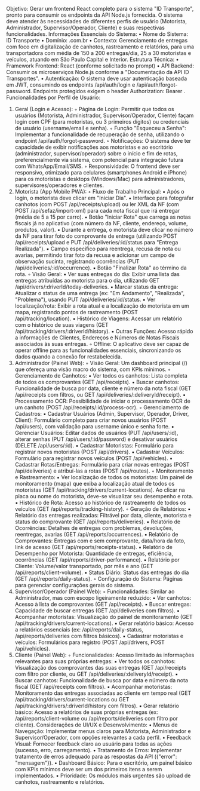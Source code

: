 Objetivo: Gerar um frontend React completo para o sistema "ID Transporte", pronto para consumir os endpoints da API Node.js fornecida. O sistema deve atender às necessidades de diferentes perfis de usuário (Motorista, Administrador, Supervisor/Operador, Cliente) e suas respectivas funcionalidades.
Informações Essenciais do Sistema:
• Nome do Sistema: ID Transporte
• Domínio: .com.br
• Contexto: Gerenciamento de entregas com foco em digitalização de canhotos, rastreamento e relatórios, para uma transportadora com média de 150 a 200 entregas/dia, 25 a 30 motoristas e veículos, atuando em São Paulo Capital e Interior.
Estrutura Técnica:
• Framework Frontend: React (conforme solicitado no prompt)
• API Backend: Consumir os microserviços Node.js conforme a "Documentação da API ID Transportes".
• Autenticação: O sistema deve usar autenticação baseada em JWT, consumindo os endpoints /api/auth/login e /api/auth/forgot-password. Endpoints protegidos exigem o header Authorization: Bearer <token>.
Funcionalidades por Perfil de Usuário:
1. Geral (Login e Acesso):
    ◦ Página de Login: Permitir que todos os usuários (Motorista, Administrador, Supervisor/Operador, Cliente) façam login com CPF (para motoristas, ou 3 primeiros dígitos) ou credenciais de usuário (username/email e senha).
    ◦ Função "Esqueceu a Senha": Implementar a funcionalidade de recuperação de senha, utilizando o endpoint /api/auth/forgot-password.
    ◦ Notificações: O sistema deve ter capacidade de exibir notificações aos motoristas e ao escritório (administrador, supervisor/operador) sobre o início e fim de rotas, preferencialmente via sistema, com potencial para integração futura com WhatsApp/Email/SMS.
    ◦ Responsividade: O frontend deve ser responsivo, otimizado para celulares (smartphones Android e iPhone) para os motoristas e desktops (Windows/Mac) para administradores, supervisores/operadores e clientes.
2. Motorista (App Mobile PWA):
    ◦ Fluxo de Trabalho Principal:
        ▪ Após o login, o motorista deve clicar em "Iniciar Dia".
        ▪ Interface para fotografar canhotos (com POST /api/receipts/upload) ou ler XML da NF (com POST /api/sefaz/import-xml) para cada nota fiscal que irá entregar (média de 5 a 15 por carro).
        ▪ Botão "Iniciar Rota" que carrega as notas fiscais já no aplicativo (com número da NF, cliente, endereço, volume, produtos, valor).
        ▪ Durante a entrega, o motorista deve clicar no número da NF para tirar foto do comprovante de entrega (utilizando POST /api/receipts/upload e PUT /api/deliveries/:id/status para "Entrega Realizada").
        ▪ Campo específico para reentrega, recusa de nota ou avarias, permitindo tirar foto da recusa e adicionar um campo de observação sucinta, registrando ocorrências (PUT /api/deliveries/:id/occurrence).
        ▪ Botão "Finalizar Rota" ao término da rota.
    ◦ Visão Geral:
        ▪ Ver suas entregas do dia: Exibir uma lista das entregas atribuídas ao motorista para o dia, utilizando GET /api/drivers/:driverId/today-deliveries.
        ▪ Marcar status da entrega: Atualizar o status de uma entrega (ex: "Em Andamento", "Realizada", "Problema"), usando PUT /api/deliveries/:id/status.
        ▪ Ver localização/rota: Exibir a rota atual e a localização do motorista em um mapa, registrando pontos de rastreamento (POST /api/tracking/location).
        ▪ Histórico de Viagens: Acessar um relatório com o histórico de suas viagens (GET /api/tracking/drivers/:driverId/history).
        ▪ Outras Funções: Acesso rápido a informações de Clientes, Endereços e Números de Notas Fiscais associados às suas entregas.
    ◦ Offline: O aplicativo deve ser capaz de operar offline para as funcionalidades essenciais, sincronizando os dados quando a conexão for restabelecida.
3. Administrador (Painel Web):
    ◦ Visão Geral: Um dashboard principal (/) que ofereça uma visão macro do sistema, com KPIs mínimos.
    ◦ Gerenciamento de Canhotos:
        ▪ Ver todos os canhotos: Lista completa de todos os comprovantes (GET /api/receipts).
        ▪ Buscar canhotos: Funcionalidade de busca por data, cliente e número da nota fiscal (GET /api/receipts com filtros, ou GET /api/deliveries/:deliveryId/receipt).
        ▪ Processamento OCR: Possibilidade de iniciar o processamento OCR de um canhoto (POST /api/receipts/:id/process-ocr).
    ◦ Gerenciamento de Cadastros:
        ▪ Cadastrar Usuários (Admin, Supervisor, Operador, Driver, Client): Formulário completo para criar novos usuários (POST /api/users), com validação para username único e senha forte.
        ▪ Gerenciar Usuários: Editar dados de usuários (PUT /api/users/:id), alterar senhas (PUT /api/users/:id/password) e desativar usuários (DELETE /api/users/:id).
        ▪ Cadastrar Motoristas: Formulário para registrar novos motoristas (POST /api/drivers).
        ▪ Cadastrar Veículos: Formulário para registrar novos veículos (POST /api/vehicles).
        ▪ Cadastrar Rotas/Entregas: Formulário para criar novas entregas (POST /api/deliveries) e atribuí-las a rotas (POST /api/routes).
    ◦ Monitoramento e Rastreamento:
        ▪ Ver localização de todos os motoristas: Um painel de monitoramento (mapa) que exiba a localização atual de todos os motoristas (GET /api/tracking/drivers/current-locations). Ao clicar na placa ou nome do motorista, deve-se visualizar seu desempenho e rota.
        ▪ Histórico de Rota: Acesso ao histórico de rastreamento de todos os veículos (GET /api/reports/tracking-history).
    ◦ Geração de Relatórios:
        ▪ Relatório das entregas realizadas: Filtrável por data, cliente, motorista e status do comprovante (GET /api/reports/deliveries).
        ▪ Relatório de Ocorrências: Detalhes de entregas com problemas, devoluções, reentregas, avarias (GET /api/reports/occurrences).
        ▪ Relatório de Comprovantes: Entregas com e sem comprovante, data/hora da foto, link de acesso (GET /api/reports/receipts-status).
        ▪ Relatório de Desempenho por Motorista: Quantidade de entregas, eficiência, ocorrências (GET /api/reports/driver-performance).
        ▪ Relatório por Cliente: Volume/valor transportado, por mês e ano (GET /api/reports/client-volume).
        ▪ Status Diário: Status das entregas do dia (GET /api/reports/daily-status).
    ◦ Configuração do Sistema: Páginas para gerenciar configurações gerais do sistema.
4. Supervisor/Operador (Painel Web):
    ◦ Funcionalidades: Similar ao Administrador, mas com escopo ligeiramente reduzido:
        ▪ Ver canhotos: Acesso à lista de comprovantes (GET /api/receipts).
        ▪ Buscar entregas: Capacidade de buscar entregas (GET /api/deliveries com filtros).
        ▪ Acompanhar motoristas: Visualização do painel de monitoramento (GET /api/tracking/drivers/current-locations).
        ▪ Gerar relatório básico: Acesso a relatórios essenciais (ex: /api/reports/daily-status, /api/reports/deliveries com filtros básicos).
        ▪ Cadastrar motoristas e veículos: Formulários para registro (POST /api/drivers, POST /api/vehicles).
5. Cliente (Painel Web):
    ◦ Funcionalidades: Acesso limitado às informações relevantes para suas próprias entregas:
        ▪ Ver todos os canhotos: Visualização dos comprovantes das suas entregas (GET /api/receipts com filtro por cliente, ou GET /api/deliveries/:deliveryId/receipt).
        ▪ Buscar canhotos: Funcionalidade de busca por data e número da nota fiscal (GET /api/receipts com filtros).
        ▪ Acompanhar motoristas: Monitoramento das entregas associadas ao cliente em tempo real (GET /api/tracking/drivers/current-locations ou GET /api/tracking/drivers/:driverId/history com filtros).
        ▪ Gerar relatório básico: Acesso a relatórios de suas próprias entregas (ex: /api/reports/client-volume ou /api/reports/deliveries com filtro por cliente).
Considerações de UI/UX e Desenvolvimento:
• Menus de Navegação: Implementar menus claros para Motorista, Administrador e Supervisor/Operador, com opções relevantes a cada perfil.
• Feedback Visual: Fornecer feedback claro ao usuário para todas as ações (sucesso, erro, carregamento).
• Tratamento de Erros: Implementar tratamento de erros adequado para as respostas da API ({"error": "mensagem"}).
• Dashboard Básico: Para o escritório, um painel básico com KPIs mínimos deve ser um dos primeiros itens a serem implementados.
• Prioridade: Os módulos mais urgentes são upload de canhotos, rastreamento e relatórios.